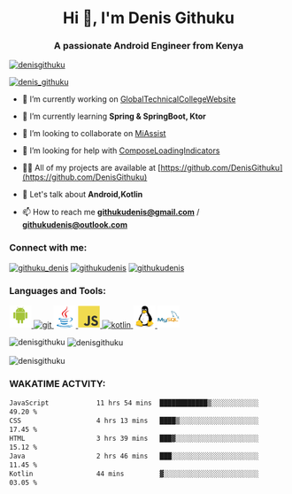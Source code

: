<h1 align="center">Hi 👋, I'm Denis Githuku</h1>
<h3 align="center">A passionate Android Engineer from Kenya</h3>

<p align="left"> <a href="https://github.com/ryo-ma/github-profile-trophy"><img src="https://github-profile-trophy.vercel.app/?username=denisgithuku" alt="denisgithuku" /></a> </p>

<p align="left"><a href="https://twitter.com/@denis_githuku" target="blank"><img src="https://img.shields.io/twitter/follow/denis_githuku?logo=twitter&style=for-the-badge" alt="denis_githuku" /></a></p>

- 🔭 I’m currently working on [GlobalTechnicalCollegeWebsite](https://github.com/DenisGithuku/GlobalTechnicalCollegeWebsite)

- 🌱 I’m currently learning **Spring & SpringBoot, Ktor**

- 👯 I’m looking to collaborate on [MiAssist](https://github.com/DenisGithuku/MiAssist)

- 🤝 I’m looking for help with [ComposeLoadingIndicators](https://github.com/DenisGithuku/ComposeLoadingIndicators)

- 👨‍💻 All of my projects are available at [https://github.com/DenisGithuku](https://github.com/DenisGithuku)

- 💬 Let's talk about **Android,Kotlin**

- 📫 How to reach me **githukudenis@gmail.com** / **githukudenis@outlook.com**

<h3 align="left">Connect with me:</h3>
<p align="left">
<a href="https://twitter.com/@denis_githuku" target="blank"><img align="center" src="https://raw.githubusercontent.com/rahuldkjain/github-profile-readme-generator/master/src/images/icons/Social/twitter.svg" alt="githuku_denis" height="30" width="40" /></a>
<a href="https://linkedin.com/in/githukudenis" target="blank"><img align="center" src="https://raw.githubusercontent.com/rahuldkjain/github-profile-readme-generator/master/src/images/icons/Social/linked-in-alt.svg" alt="githukudenis" height="30" width="40" /></a>
<a href="https://www.leetcode.com/githukudenis" target="blank"><img align="center" src="https://raw.githubusercontent.com/rahuldkjain/github-profile-readme-generator/master/src/images/icons/Social/leet-code.svg" alt="githukudenis" height="30" width="40" /></a>
</p>

<h3 align="left">Languages and Tools:</h3>
<p align="left"> <a href="https://developer.android.com" target="_blank" rel="noreferrer"> <img src="https://raw.githubusercontent.com/devicons/devicon/master/icons/android/android-original-wordmark.svg" alt="android" width="40" height="40"/> </a> <a href="https://git-scm.com/" target="_blank" rel="noreferrer"> <img src="https://www.vectorlogo.zone/logos/git-scm/git-scm-icon.svg" alt="git" width="40" height="40"/> </a> <a href="https://www.java.com" target="_blank" rel="noreferrer"> <img src="https://raw.githubusercontent.com/devicons/devicon/master/icons/java/java-original.svg" alt="java" width="40" height="40"/> </a> <a href="https://developer.mozilla.org/en-US/docs/Web/JavaScript" target="_blank" rel="noreferrer"> <img src="https://raw.githubusercontent.com/devicons/devicon/master/icons/javascript/javascript-original.svg" alt="javascript" width="40" height="40"/> </a> <a href="https://kotlinlang.org" target="_blank" rel="noreferrer"> <img src="https://www.vectorlogo.zone/logos/kotlinlang/kotlinlang-icon.svg" alt="kotlin" width="40" height="40"/> </a> <a href="https://www.linux.org/" target="_blank" rel="noreferrer"> <img src="https://raw.githubusercontent.com/devicons/devicon/master/icons/linux/linux-original.svg" alt="linux" width="40" height="40"/> </a> <a href="https://www.mysql.com/" target="_blank" rel="noreferrer"> <img src="https://raw.githubusercontent.com/devicons/devicon/master/icons/mysql/mysql-original-wordmark.svg" alt="mysql" width="40" height="40"/> </a> </p>

<p><img align="left" src="https://github-readme-stats.vercel.app/api/top-langs?username=denisgithuku&show_icons=true&locale=en&layout=compact" alt="denisgithuku" /></p>

<p>&nbsp;<img align="center" src="https://github-readme-stats.vercel.app/api?username=denisgithuku&show_icons=true&locale=en" alt="denisgithuku" /></p>

<p><img align="center" src="https://github-readme-streak-stats.herokuapp.com/?user=denisgithuku&" alt="denisgithuku" /></p>


<h3 align="left">WAKATIME ACTVITY:</h3>
<!--START_SECTION:waka-->

```text
JavaScript            11 hrs 54 mins  ████████████▒░░░░░░░░░░░░   49.20 %
CSS                   4 hrs 13 mins   ████▒░░░░░░░░░░░░░░░░░░░░   17.45 %
HTML                  3 hrs 39 mins   ███▓░░░░░░░░░░░░░░░░░░░░░   15.12 %
Java                  2 hrs 46 mins   ███░░░░░░░░░░░░░░░░░░░░░░   11.45 %
Kotlin                44 mins         ▓░░░░░░░░░░░░░░░░░░░░░░░░   03.05 %
```

<!--END_SECTION:waka-->
